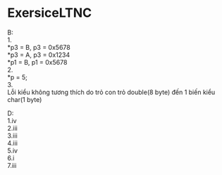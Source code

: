 # ExersiceLTNC
 B:  
  1.  
  *p3 = B, p3 = 0x5678  
  *p3 = A, p3 = 0x1234  
  *p1 = B, p1 = 0x5678  
 2.  
  *p = 5;  
 3.  
  Lỗi kiểu không tương thích do trỏ con trỏ double(8 byte) đến 1 biến kiểu char(1 byte)  
  
D:  
 1.iv  
 2.iii  
 3.iii  
 4.iii  
 5.iv  
 6.i  	
 7.iii  
